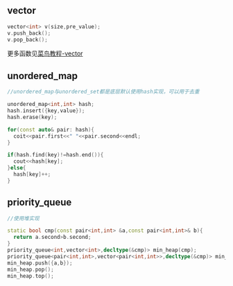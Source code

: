 ## vector
```C++
vector<int> v(size,pre_value);
v.push_back();
v.pop_back();
```
更多函数见[菜鸟教程-vector](https://www.runoob.com/cplusplus/cpp-libs-vector.html)

## unordered_map
```C++ 
//unordered_map与unordered_set都是底层默认使用hash实现，可以用于去重

unordered_map<int,int> hash;
hash.insert({key,value});
hash.erase(key);

for(const auto& pair: hash){
  coit<<pair.first<<" "<<pair.second<<endl;
}

if(hash.find(key)!=hash.end()){
  cout<<hash[key];
}else{
  hash[key]++;
}
```

## priority_queue
```C++
//使用堆实现

static bool cmp(const pair<int,int> &a,const pair<int,int>& b){
  return a.second>b.second;
}
priority_queue<int,vector<int>,decltype(&cmp)> min_heap(cmp);
priority_queue<pair<int,int>,vector<pair<int,int>>,decltype(&cmp)> min_heap(cmp);
min_heap.push({a,b});
min_heap.pop();
min_heap.top();
```
